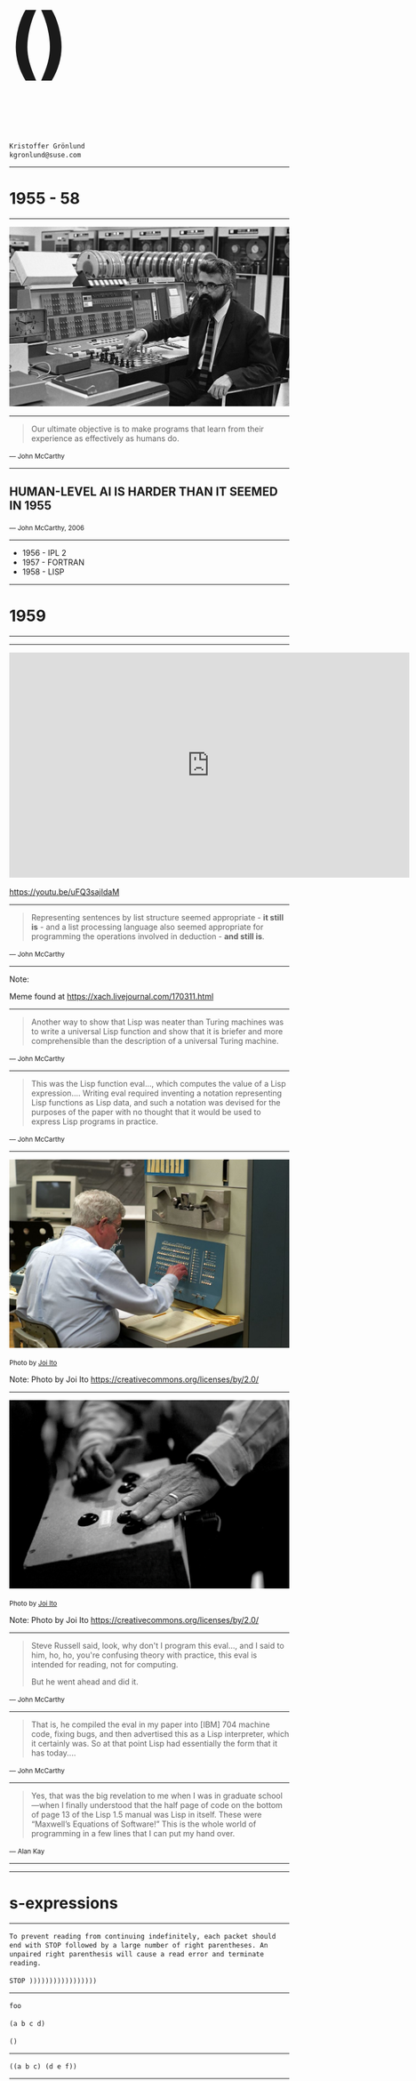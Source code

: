 
<h1 style="font-size:1000%;">()</h1>

```
Kristoffer Grönlund
kgronlund@suse.com
```

---

# 1955 - 58

---

<img src="img/mccarthy.jpg" style="max-height:500px;">

---

> Our ultimate objective is to make programs that learn from their
> experience as effectively as humans do.

<small>&mdash; John McCarthy</small>

---

## HUMAN-LEVEL AI IS HARDER THAN IT SEEMED IN 1955

<small>&mdash; John McCarthy, 2006</small>

---

- 1956 - IPL 2
- 1957 - FORTRAN <!-- .element: class="fragment" -->
- 1958 - LISP <!-- .element: class="fragment" -->

---

# 1959

---

<!-- .slide: data-background-image="img/ibm-704.jpg" data-background-size="contain" -->

---

<iframe width="720" height="405"
src="https://www.youtube.com/embed/uFQ3sajIdaM" frameborder="0"
allow="accelerometer; autoplay; encrypted-media; gyroscope;
picture-in-picture" allowfullscreen></iframe>

https://youtu.be/uFQ3sajIdaM

---

> Representing sentences by list structure seemed appropriate - <b>it
> still is</b> - and a list processing language also seemed appropriate
> for programming the operations involved in deduction - <b>and still
> is</b>.

<small>&mdash; John McCarthy</small>

---

<!-- .slide: data-background-image="img/doing-it-wrong.jpg" data-background-color="#000000" data-background-size="contain" -->

Note:

Meme found at
https://xach.livejournal.com/170311.html

---

> Another way to show that Lisp was neater than Turing machines was to
> write a universal Lisp function and show that it is briefer and more
> comprehensible than the description of a universal Turing
> machine.

<small>&mdash; John McCarthy</small>

---

> This was the Lisp function eval..., which computes the
> value of a Lisp expression.... Writing eval required inventing a
> notation representing Lisp functions as Lisp data, and such a
> notation was devised for the purposes of the paper with no thought
> that it would be used to express Lisp programs in practice.

<small>&mdash; John McCarthy</small>

---

<img src="img/steve-russell.jpg" style="max-height:500px;" class="plain">

<small>Photo by <a href="https://creativecommons.org/licenses/by/2.0/">Joi Ito</a></small>

Note:
Photo by Joi Ito
https://creativecommons.org/licenses/by/2.0/

---

<img src="img/494430799_2e96732ca3_b.jpg" style="max-height:500px;" class="plain">

<small>Photo by <a href="https://creativecommons.org/licenses/by/2.0/">Joi Ito</a></small>

Note:
Photo by Joi Ito
https://creativecommons.org/licenses/by/2.0/

---

> Steve Russell said, look, why don't I program this eval..., and I
> said to him, ho, ho, you're confusing theory with practice, this
> eval is intended for reading, not for computing.
>
> But he went ahead and did it.

<small>&mdash; John McCarthy</small>

---

> That is, he compiled the eval in my paper into [IBM] 704
> machine code, fixing bugs, and then advertised this as a Lisp
> interpreter, which it certainly was. So at that point Lisp had
> essentially the form that it has today....

<small>&mdash; John McCarthy</small>

---

> Yes, that was the big revelation to me when I was in graduate
> school—when I finally understood that the half page of code on the
> bottom of page 13 of the Lisp 1.5 manual was Lisp in itself. These
> were “Maxwell’s Equations of Software!” This is the whole world of
> programming in a few lines that I can put my hand over.

<small>&mdash; Alan Kay</small>

---

<!-- .slide: data-background-image="img/evalquote.png" data-background-color="#ffffff" data-background-size="contain" -->

---

# s-expressions

---

```
To prevent reading from continuing indefinitely, each packet should
end with STOP followed by a large number of right parentheses. An
unpaired right parenthesis will cause a read error and terminate
reading.

STOP )))))))))))))))))
```

---

```
foo

(a b c d)

()
```

---

```
((a b c) (d e f))
```

---

```
(f x)
```

---

```
(lambda (x) (* x 2))
```

---

```
((lambda (x) (* x 2)) 4)
```

---

```
#t

#f

(atom? x) => #t
```

---

```
(quote a) => a

(quote (a b c)) => (a b c)

'(a b c) => (a b c)
```

---

```
(cons x '(y)) => (x y)

(car (cons x y)) => x

(cdr (cons x y)) => y
```

---

```
(cond 
    ((atom? (quote (a b c))) 10) 
    (#t 20))

=> 20
```

---

```
(equal a b)
```

---

```
(lambda (x) (* x x))
```

---

```
(label square (lambda (x) (* x x )))
```

---

```
(label fac (lambda (n)
  (cond ((equal n 0) 1)
        (#t (* n (fac (- n 1)))))))
```

---

### Lisp Today

- Scheme <!-- .element: class="fragment" -->
- Common Lisp <!-- .element: class="fragment" -->
- Emacs Lisp <!-- .element: class="fragment" -->
- Clojure <!-- .element: class="fragment" -->
- Clojurescript <!-- .element: class="fragment" -->

---

- One
- Two <!-- .element: class="fragment" -->
- Three <!-- .element: class="fragment" -->

---


> When I wrote the following pages, or rather the bulk of them, I
> lived alone, in the woods, a mile from any neighbor, in a house
> which I had built myself, on the shore of Walden Pond, in Concord,
> Massachusetts, and earned my living by the labor of my hands only. I
> lived there two years and two months. At present I am a sojourner in
> civilized life again.

---

> Yes, that was the big revelation to me when I was in graduate
> school—when I finally understood that the half page of code on the
> bottom of page 13 of the Lisp 1.5 manual was Lisp in itself. These
> were “Maxwell’s Equations of Software!” This is the whole world of
> programming in a few lines that I can put my hand over.

---

<!-- .slide: data-background-image="img/lisp15.png" -->

---

<!-- .slide: data-background-image="img/evalquote.png" data-background-size="contain" -->

---

#### Recursive Functions of Symbolic Expressions 
#### and Their Computation by Machine, Part I

---

> [..] whereby a machine could be instructed to handle declarative as
> well as imperative sentences and could exhibit “common sense” in
> carrying out its instructions.

---

This is not the greatest lisp in the world.

This is just a tribute.

---

github.com/krig/LISP

---

# ?

---

## special forms

---

```
(quote X) ; -> X

(cons X Y) ; -> (X Y)

(cond (<case1> <then1>) (<case2> <then2>) ...)

(begin EXPR...)

(or EXPR...)

(define NAME EXPR)

(lambda (ARG...) BODY...)
```

---

## `lisp15.scm`

---

```
(define cadr (lambda (c) (car (cdr c))))
(define cdar (lambda (c) (cdr (car c))))
(define caar (lambda (c) (car (car c))))
(define cddr (lambda (c) (cdr (cdr c))))
(define caadr (lambda (c) (car (car (cdr c)))))
(define cadar (lambda (c) (car (cdr (car c)))))
(define caaar (lambda (c) (car (car (car c)))))
(define caddr (lambda (c) (car (cdr (cdr c)))))
(define cdadr (lambda (c) (cdr (car (cdr c)))))
(define cddar (lambda (c) (cdr (cdr (car c)))))
(define cdaar (lambda (c) (cdr (car (car c)))))
(define cdddr (lambda (c) (cdr (cdr (cdr c)))))
(define not (lambda (x) (cond ((null? x) #t) (#t #f))))
(define atom? (lambda (x) (cond ((null? x) #f) ((pair? x) #f) (#t #t))))
(define else #t)

```

---

```
; build assoclist from lists of keys and values
; x = keys
; y = values
; a = assoclist
(define pairlis (lambda (x y a)
                  (cond ((null? x) a)
                        (else (cons (cons (car x) (car y))
                                    (pairlis (cdr x) (cdr y) a))))))
```

---

```
; find value matching key in assoclist
; x = key
; a = assoclist
(define assoc (lambda (x a)
                (cond ((equal? (caar a) x) (car a))
                      (else (assoc x (cdr a))))))
```
